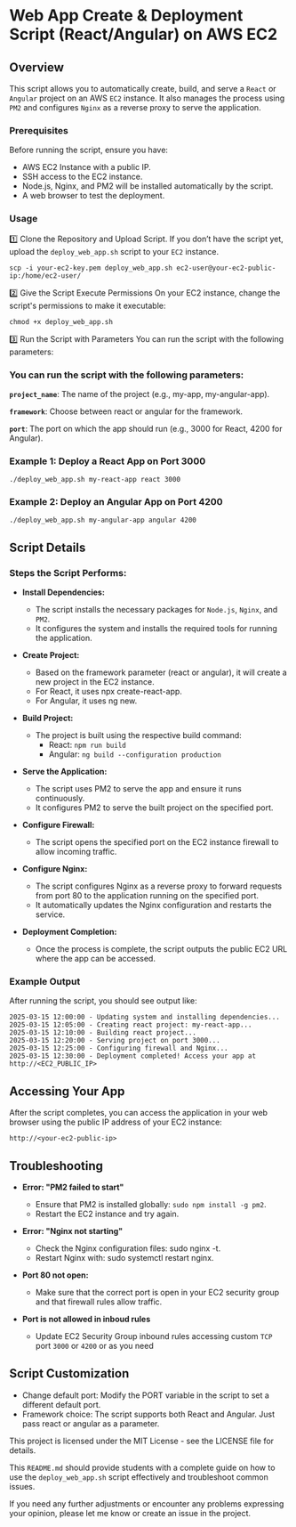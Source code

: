 # Web App Create & Deployment Script (React/Angular) on AWS EC2

## Overview
This script allows you to automatically create, build, and serve a `React` or `Angular` project on an AWS `EC2` instance. It also manages the process using `PM2` and configures `Nginx` as a reverse proxy to serve the application.

### Prerequisites
Before running the script, ensure you have:

- AWS EC2 Instance with a public IP.
- SSH access to the EC2 instance.
- Node.js, Nginx, and PM2 will be installed automatically by the script.
- A web browser to test the deployment.

### Usage
1️⃣ Clone the Repository and Upload Script.
If you don’t have the script yet, upload the `deploy_web_app.sh` script to your `EC2` instance.


```
scp -i your-ec2-key.pem deploy_web_app.sh ec2-user@your-ec2-public-ip:/home/ec2-user/
```
2️⃣ Give the Script Execute Permissions
On your EC2 instance, change the script's permissions to make it executable:

```
chmod +x deploy_web_app.sh
```

3️⃣ Run the Script with Parameters
You can run the script with the following parameters:

### You can run the script with the following parameters:

**`project_name`**: The name of the project (e.g., my-app, my-angular-app).

**`framework`**: Choose between react or angular for the framework.

**`port`**: The port on which the app should run (e.g., 3000 for React, 4200 for Angular).

### Example 1: Deploy a React App on Port 3000

```
./deploy_web_app.sh my-react-app react 3000
```

### Example 2: Deploy an Angular App on Port 4200

```
./deploy_web_app.sh my-angular-app angular 4200
```

## Script Details
### Steps the Script Performs:
- **Install Dependencies:**

  - The script installs the necessary packages for `Node.js`, `Nginx`, and `PM2`.
  - It configures the system and installs the required tools for running the application.

- **Create Project:**

  - Based on the framework parameter (react or angular), it will create a new project in the EC2 instance.
  - For React, it uses npx create-react-app.
  - For Angular, it uses ng new.

- **Build Project:**

  - The project is built using the respective build command:
    - React: `npm run build`
    - Angular: `ng build --configuration production`

- **Serve the Application:**

  - The script uses PM2 to serve the app and ensure it runs continuously.
  - It configures PM2 to serve the built project on the specified port.

- **Configure Firewall:**

  - The script opens the specified port on the EC2 instance firewall to allow incoming traffic.

- **Configure Nginx:**

  - The script configures Nginx as a reverse proxy to forward requests from port 80 to the application running on the specified port.
  - It automatically updates the Nginx configuration and restarts the service.

- **Deployment Completion:**

  - Once the process is complete, the script outputs the public EC2 URL where the app can be accessed.
  
### Example Output
After running the script, you should see output like:
```
2025-03-15 12:00:00 - Updating system and installing dependencies...
2025-03-15 12:05:00 - Creating react project: my-react-app...
2025-03-15 12:10:00 - Building react project...
2025-03-15 12:20:00 - Serving project on port 3000...
2025-03-15 12:25:00 - Configuring firewall and Nginx...
2025-03-15 12:30:00 - Deployment completed! Access your app at http://<EC2_PUBLIC_IP>
```

## Accessing Your App
After the script completes, you can access the application in your web browser using the public IP address of your EC2 instance:

```
http://<your-ec2-public-ip>
```

## Troubleshooting
- **Error: "PM2 failed to start"**

  - Ensure that PM2 is installed globally: `sudo npm install -g pm2`.
  - Restart the EC2 instance and try again.

- **Error: "Nginx not starting"**

  - Check the Nginx configuration files: sudo nginx -t.
  - Restart Nginx with: sudo systemctl restart nginx.

- **Port 80 not open:**

  - Make sure that the correct port is open in your EC2 security group and that firewall rules allow traffic.

- **Port is not allowed in inboud rules**

  - Update EC2 Security Group inbound rules accessing custom `TCP` port `3000` or `4200` or as you need

## Script Customization
 - Change default port: Modify the PORT variable in the script to set a different default port.
 - Framework choice: The script supports both React and Angular. Just pass react or angular as a parameter.


This project is licensed under the MIT License - see the LICENSE file for details.

This `README.md` should provide students with a complete guide on how to use the `deploy_web_app.sh` script effectively and troubleshoot common issues. 

If you need any further adjustments or encounter any problems expressing your opinion, please let me know or create an issue in the project.